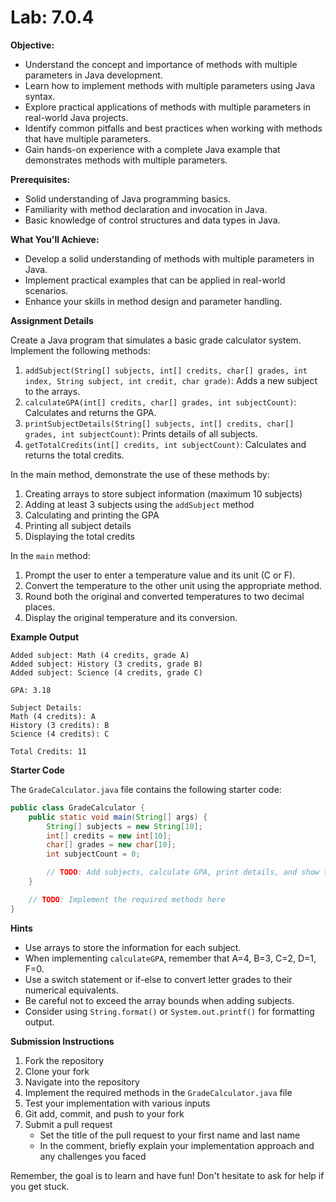 # Lab: 7.0.4

**Objective:**

- Understand the concept and importance of methods with multiple parameters in Java development.
- Learn how to implement methods with multiple parameters using Java syntax.
- Explore practical applications of methods with multiple parameters in real-world Java projects.
- Identify common pitfalls and best practices when working with methods that have multiple parameters.
- Gain hands-on experience with a complete Java example that demonstrates methods with multiple parameters.

**Prerequisites:**

- Solid understanding of Java programming basics.
- Familiarity with method declaration and invocation in Java.
- Basic knowledge of control structures and data types in Java.

**What You'll Achieve:**

- Develop a solid understanding of methods with multiple parameters in Java.
- Implement practical examples that can be applied in real-world scenarios.
- Enhance your skills in method design and parameter handling.

**Assignment Details**

Create a Java program that simulates a basic grade calculator system. Implement the following methods:

1. `addSubject(String[] subjects, int[] credits, char[] grades, int index, String subject, int credit, char grade)`: Adds a new subject to the arrays.
2. `calculateGPA(int[] credits, char[] grades, int subjectCount)`: Calculates and returns the GPA.
3. `printSubjectDetails(String[] subjects, int[] credits, char[] grades, int subjectCount)`: Prints details of all subjects.
4. `getTotalCredits(int[] credits, int subjectCount)`: Calculates and returns the total credits.

In the main method, demonstrate the use of these methods by:

1. Creating arrays to store subject information (maximum 10 subjects)
2. Adding at least 3 subjects using the `addSubject` method 
3. Calculating and printing the GPA 
4. Printing all subject details 
5. Displaying the total credits

In the `main` method:

1. Prompt the user to enter a temperature value and its unit (C or F).
2. Convert the temperature to the other unit using the appropriate method.
3. Round both the original and converted temperatures to two decimal places.
4. Display the original temperature and its conversion.

**Example Output**

```
Added subject: Math (4 credits, grade A)
Added subject: History (3 credits, grade B)
Added subject: Science (4 credits, grade C)

GPA: 3.18

Subject Details:
Math (4 credits): A
History (3 credits): B
Science (4 credits): C

Total Credits: 11
```

**Starter Code**

The `GradeCalculator.java` file contains the following starter code:

```java
public class GradeCalculator {
    public static void main(String[] args) {
        String[] subjects = new String[10];
        int[] credits = new int[10];
        char[] grades = new char[10];
        int subjectCount = 0;

        // TODO: Add subjects, calculate GPA, print details, and show total credits
    }

    // TODO: Implement the required methods here
}

```

**Hints**

- Use arrays to store the information for each subject.
- When implementing `calculateGPA`, remember that A=4, B=3, C=2, D=1, F=0.
- Use a switch statement or if-else to convert letter grades to their numerical equivalents.
- Be careful not to exceed the array bounds when adding subjects.
- Consider using `String.format()` or `System.out.printf()` for formatting output.

**Submission Instructions**

1. Fork the repository
2. Clone your fork
3. Navigate into the repository
4. Implement the required methods in the `GradeCalculator.java` file
5. Test your implementation with various inputs
6. Git add, commit, and push to your fork
7. Submit a pull request
    - Set the title of the pull request to your first name and last name
    - In the comment, briefly explain your implementation approach and any challenges you faced

Remember, the goal is to learn and have fun! Don't hesitate to ask for help if you get stuck.